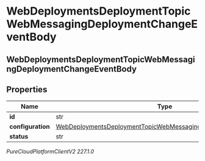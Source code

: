 # WebDeploymentsDeploymentTopicWebMessagingDeploymentChangeEventBody

## WebDeploymentsDeploymentTopicWebMessagingDeploymentChangeEventBody

## Properties

|Name | Type | Description | Notes|
|------------ | ------------- | ------------- | -------------|
| **id** | str |  | [optional] |
| **configuration** | [WebDeploymentsDeploymentTopicWebMessagingConfigChangeEventBody](WebDeploymentsDeploymentTopicWebMessagingConfigChangeEventBody) |  | [optional] |
| **status** | str |  | [optional] |



_PureCloudPlatformClientV2 227.1.0_
